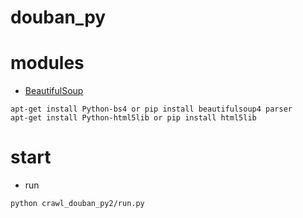 # douban_py  

# modules  

  * [BeautifulSoup](https://www.crummy.com/software/BeautifulSoup/bs4/doc/index.zh.html)  
  ```
  apt-get install Python-bs4 or pip install beautifulsoup4 parser 
  apt-get install Python-html5lib or pip install html5lib
  ```

# start  

  * run  
  ```
  python crawl_douban_py2/run.py
  ```